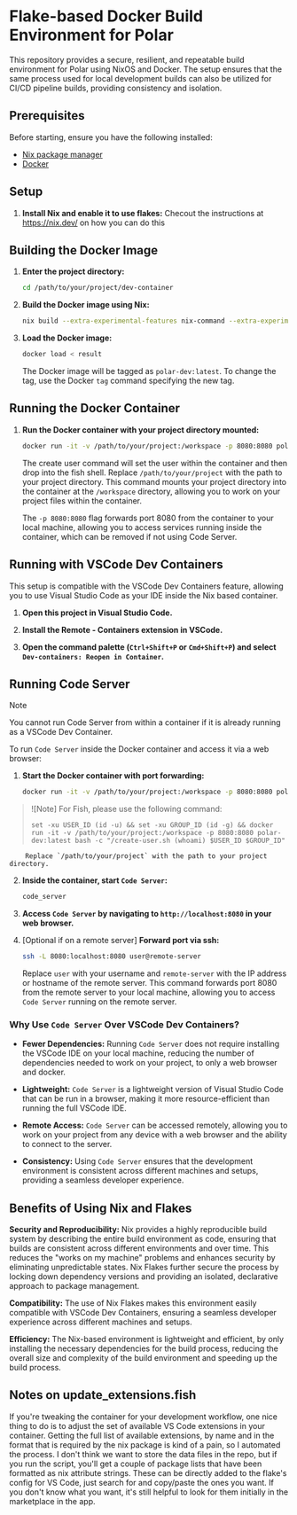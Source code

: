 # Flake-based Docker Build Environment for Polar

This repository provides a secure, resilient, and repeatable build environment 
for Polar using NixOS and Docker. The setup ensures that the same process used 
for local development builds can also be utilized for CI/CD pipeline builds, 
providing consistency and isolation.

## Prerequisites

Before starting, ensure you have the following installed:

- [Nix package manager](https://nixos.org/download.html)
- [Docker](https://docs.docker.com/get-docker/)

## Setup

1. **Install Nix and enable it to use flakes:**
    Checout the instructions at https://nix.dev/ on how you can do this

## Building the Docker Image
1. **Enter the project directory:**

    ```bash
    cd /path/to/your/project/dev-container
    ```

2. **Build the Docker image using Nix:**

    ```bash
    nix build --extra-experimental-features nix-command --extra-experimental-features flakes
    ```

3. **Load the Docker image:**

    ```bash
    docker load < result
    ```

    The Docker image will be tagged as `polar-dev:latest`. To change the tag,
    use the Docker `tag` command specifying the new tag.

## Running the Docker Container

1. **Run the Docker container with your project directory mounted:**
    ```bash
    docker run -it -v /path/to/your/project:/workspace -p 8080:8080 polar-dev:latest bash -c "/create-user.sh $(whoami) $(id -u) $(id -g)"
    ```

    The create user command will set the user within the container and then
    drop into the fish shell. Replace `/path/to/your/project` with the path to
    your project directory. This command mounts your project directory into the
    container at the `/workspace` directory, allowing you to work on your
    project files within the container. 
    
    The `-p 8080:8080` flag forwards port 8080 from the container to your local
    machine, allowing you to access services running inside the container,
    which can be removed if not using Code Server.

## Running with VSCode Dev Containers

This setup is compatible with the VSCode Dev Containers feature, allowing you
to use Visual Studio Code as your IDE inside the Nix based container.

1. **Open this project in Visual Studio Code.**

2. **Install the Remote - Containers extension in VSCode.**

3. **Open the command palette (`Ctrl+Shift+P` or `Cmd+Shift+P`) and select
   `Dev-containers: Reopen in Container`.**


## Running Code Server

> [!NOTE]  
> You cannot run Code Server from within a container if it is already running as a VSCode Dev Container.

To run `Code Server` inside the Docker container and access it via a web browser:

1. **Start the Docker container with port forwarding:**

    ```bash
    docker run -it -v /path/to/your/project:/workspace -p 8080:8080 polar-dev:latest bash -c "/create-user.sh $(whoami) $(id -u) $(id -g)"
    ```

> ![Note]
> For Fish, please use the following command:
> ```fish
> set -xu USER_ID (id -u) && set -xu GROUP_ID (id -g) && docker run -it -v /path/to/your/project:/workspace -p 8080:8080 polar-dev:latest bash -c "/create-user.sh (whoami) $USER_ID $GROUP_ID"
> ```
    
        Replace `/path/to/your/project` with the path to your project directory.


2. **Inside the container, start `Code Server`:**

    ```bash
    code_server
    ```

3. **Access `Code Server` by navigating to `http://localhost:8080` in your web browser.**

4. [Optional if on a remote server] **Forward port via ssh:**

    ```bash
    ssh -L 8080:localhost:8080 user@remote-server
    ```

    Replace `user` with your username and `remote-server` with the IP address
    or hostname of the remote server. This command forwards port 8080 from the
    remote server to your local machine, allowing you to access `Code Server`
    running on the remote server.

### Why Use `Code Server` Over VSCode Dev Containers?

- **Fewer Dependencies:**
    Running `Code Server` does not require installing the VSCode IDE on your
    local machine, reducing the number of dependencies needed to work on your
    project, to only a web browser and docker.

- **Lightweight:**
    `Code Server` is a lightweight version of Visual Studio Code that can be
    run in a browser, making it more resource-efficient than running the full
    VSCode IDE.

- **Remote Access:**
    `Code Server` can be accessed remotely, allowing you to work on your
    project from any device with a web browser and the ability to connect to
    the server.

- **Consistency:**
    Using `Code Server` ensures that the development environment is consistent
    across different machines and setups, providing a seamless developer
    experience.


## Benefits of Using Nix and Flakes

**Security and Reproducibility:**
Nix provides a highly reproducible build system by describing the entire build
environment as code, ensuring that builds are consistent across different
environments and over time. This reduces the "works on my machine" problems and
enhances security by eliminating unpredictable states. Nix Flakes further
secure the process by locking down dependency versions and providing an
isolated, declarative approach to package management.

**Compatibility:**
The use of Nix Flakes makes this environment easily compatible with VSCode Dev
Containers, ensuring a seamless developer experience across different machines
and setups.

**Efficiency:**
The Nix-based environment is lightweight and efficient, by only installing the
necessary dependencies for the build process, reducing the overall size and
complexity of the build environment and speeding up the build process.

## Notes on update_extensions.fish
If you're tweaking the container for your development workflow, one nice thing
to do is to adjust the set of available VS Code extensions in your container.
Getting the full list of available extensions, by name and in the format that
is required by the nix package is kind of a pain, so I automated the process. I
don't think we want to store the data files in the repo, but if you run the
script, you'll get a couple of package lists that have been formatted as nix
attribute strings. These can be directly added to the flake's config for VS
Code, just search for and copy/paste the ones you want. If you don't know what
you want, it's still helpful to look for them initially in the marketplace in
the app.
